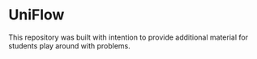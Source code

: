 # UniFlow

This repository was built with intention to provide additional material for students play around with problems.
